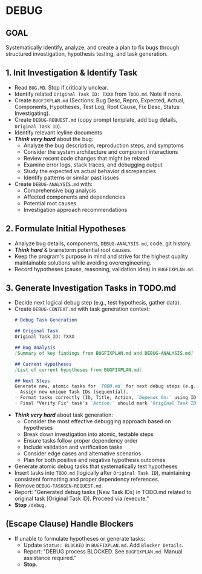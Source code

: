 # DEBUG

## GOAL
Systematically identify, analyze, and create a plan to fix bugs through structured investigation, hypothesis testing, and task generation.

## 1. Init Investigation & Identify Task
- Read `BUG.MD`. Stop if critically unclear.
- Identify related `Original Task ID: TXXX` from `TODO.md`. Note if none.
- Create `BUGFIXPLAN.md` (Sections: Bug Desc, Repro, Expected, Actual, Components, Hypotheses, Test Log, Root Cause, Fix Desc, Status: Investigating).
- Create `DEBUG-REQUEST.md` (copy prompt template, add bug details, `Original Task ID`).
- Identify relevant leyline documents
- ***Think very hard*** about the bug:
  - Analyze the bug description, reproduction steps, and symptoms
  - Consider the system architecture and component interactions
  - Review recent code changes that might be related
  - Examine error logs, stack traces, and debugging output
  - Study the expected vs actual behavior discrepancies
  - Identify patterns or similar past issues
- Create `DEBUG-ANALYSIS.md` with:
  - Comprehensive bug analysis
  - Affected components and dependencies
  - Potential root causes
  - Investigation approach recommendations

## 2. Formulate Initial Hypotheses
- Analyze bug details, components, `DEBUG-ANALYSIS.md`, code, git history.
- ***Think hard*** & brainstorm potential root causes.
- Keep the program's purpose in mind and strive for the highest quality maintainable solutions while avoiding overengineering.
- Record hypotheses (cause, reasoning, validation idea) in `BUGFIXPLAN.md`.

## 3. Generate Investigation Tasks in TODO.md
- Decide next logical debug step (e.g., test hypothesis, gather data).
- Create `DEBUG-CONTEXT.md` with task generation context:
    ```markdown
    # Debug Task Generation

    ## Original Task
    Original Task ID: TXXX

    ## Bug Analysis
    [Summary of key findings from BUGFIXPLAN.md and DEBUG-ANALYSIS.md]

    ## Current Hypotheses
    [List of current hypotheses from BUGFIXPLAN.md]

    ## Next Steps
    Generate new, atomic tasks for `TODO.md` for next debug steps (e.g., "Test Hypo X", "Analyze Y", "Implement Fix Z").
    - Assign new unique Task IDs (sequential).
    - Format tasks correctly (ID, Title, Action, `Depends On:` using IDs, `AC Ref: None`).
    - Final "Verify Fix" task's `Action:` should mark `Original Task ID: TXXX` as `[x]`.
    ```
- ***Think very hard*** about task generation:
  - Consider the most effective debugging approach based on hypotheses
  - Break down investigation into atomic, testable steps
  - Ensure tasks follow proper dependency order
  - Include validation and verification tasks
  - Consider edge cases and alternative scenarios
  - Plan for both positive and negative hypothesis outcomes
- Generate atomic debug tasks that systematically test hypotheses
- Insert tasks into `TODO.md` (logically after `Original Task ID`), maintaining consistent formatting and proper dependency references.
- Remove `DEBUG-TASKGEN-REQUEST.md`.
- Report: "Generated debug tasks [New Task IDs] in TODO.md related to original task [Original Task ID]. Proceed via /execute."
- **Stop** `/debug`.

## (Escape Clause) Handle Blockers
- If unable to formulate hypotheses or generate tasks:
    - Update `Status: BLOCKED` in `BUGFIXPLAN.md`. Add `Blocker Details`.
    - Report: "DEBUG process BLOCKED. See `BUGFIXPLAN.md`. Manual assistance required."
    - **Stop**.